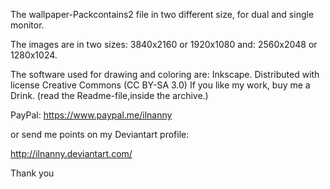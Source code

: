 The wallpaper-Packcontains2 file in two different size, for dual and single monitor.

The images are in two sizes: 3840x2160 or 1920x1080 
                        and: 2560x2048 or 1280x1024.

The software used for drawing and coloring are: Inkscape.
Distributed with license Creative Commons (CC BY-SA 3.0)
If you like my work, buy me a Drink. (read the Readme-file,inside the archive.)

PayPal:
https://www.paypal.me/ilnanny

or send me points on my Deviantart profile:

http://ilnanny.deviantart.com/

Thank you
